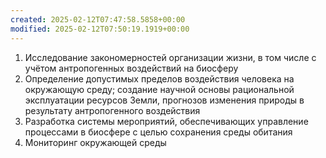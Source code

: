 ```yaml
---
created: 2025-02-12T07:47:58.5858+00:00
modified: 2025-02-12T07:50:19.1919+00:00
---
```

1. Исследование закономерностей организации жизни, в том числе с учётом антропогенных воздействий на биосферу
2. Определение допустимых пределов воздействия человека на окружающую среду; создание научной основы рациональной эксплуатации ресурсов Земли, прогнозов изменения природы в результату антропогенного воздействия
3. Разработка системы мероприятий, обеспечивающих управление процессами в биосфере с целью сохранения среды обитания
4. Мониторинг окружающей среды